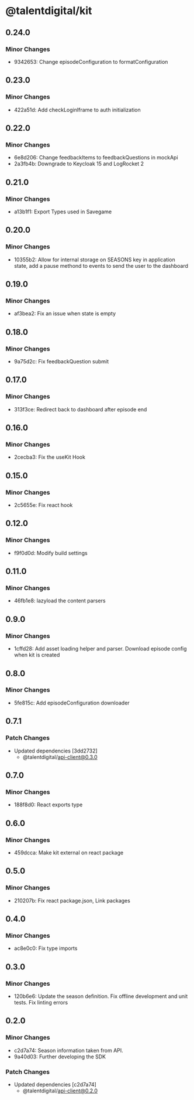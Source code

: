 # @talentdigital/kit

## 0.24.0

### Minor Changes

- 9342653: Change episodeConfiguration to formatConfiguration

## 0.23.0

### Minor Changes

- 422a51d: Add checkLoginIframe to auth initialization

## 0.22.0

### Minor Changes

- 6e8d206: Change feedbackItems to feedbackQuestions in mockApi
- 2a3fb4b: Downgrade to Keycloak 15 and LogRocket 2

## 0.21.0

### Minor Changes

- a13b1f1: Export Types used in Savegame

## 0.20.0

### Minor Changes

- 10355b2: Allow for internal storage on SEASONS key in application state, add a pause methond to events to send the user to the dashboard

## 0.19.0

### Minor Changes

- af3bea2: Fix an issue when state is empty

## 0.18.0

### Minor Changes

- 9a75d2c: Fix feedbackQuestion submit

## 0.17.0

### Minor Changes

- 313f3ce: Redirect back to dashboard after episode end

## 0.16.0

### Minor Changes

- 2cecba3: Fix the useKit Hook

## 0.15.0

### Minor Changes

- 2c5655e: Fix react hook

## 0.12.0

### Minor Changes

- f9f0d0d: Modify build settings

## 0.11.0

### Minor Changes

- 46fb1e8: lazyload the content parsers

## 0.9.0

### Minor Changes

- 1cffd28: Add asset loading helper and parser. Download episode config when kit is created

## 0.8.0

### Minor Changes

- 5fe815c: Add episodeConfiguration downloader

## 0.7.1

### Patch Changes

- Updated dependencies [3dd2732]
  - @talentdigital/api-client@0.3.0

## 0.7.0

### Minor Changes

- 188f8d0: React exports type

## 0.6.0

### Minor Changes

- 459dcca: Make kit external on react package

## 0.5.0

### Minor Changes

- 210207b: Fix react package.json, Link packages

## 0.4.0

### Minor Changes

- ac8e0c0: Fix type imports

## 0.3.0

### Minor Changes

- 120b6e6: Update the season definition.
  Fix offline development and unit tests.
  Fix linting errors

## 0.2.0

### Minor Changes

- c2d7a74: Season information taken from API.
- 9a40d03: Further developing the SDK

### Patch Changes

- Updated dependencies [c2d7a74]
  - @talentdigital/api-client@0.2.0
